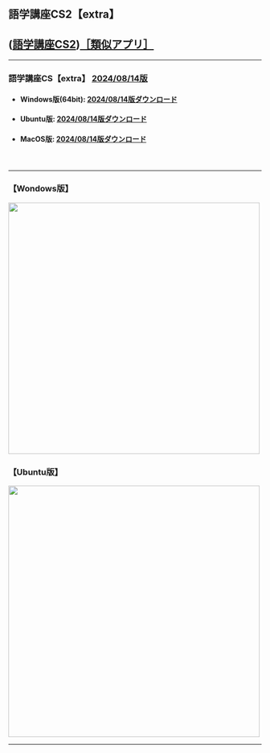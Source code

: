 ## 語学講座CS2【extra】
## ([語学講座CS2](https://csreviser.github.io/CaptureStream2/))[［類似アプリ］](https://csreviser.github.io/CaptureStream2/application)          

***
### 語学講座CS【extra】 [2024/08/14版](https://github.com/CSReviser/Capturestream2-extra/releases/tag/20240814)                 

   - #### Windows版(64bit): [2024/08/14版ダウンロード](https://github.com/CSReviser/CaptureStream2-extra/releases/download/20240814/CaptureStream2-extra-Windows-x64-20240814.zip)    
   - #### Ubuntu版: [2024/08/14版ダウンロード](https://github.com/CSReviser/CaptureStream2-extra/releases/download/20240814/CaptureStream2-extra-Ubuntu-20240814.zip)
   - #### MacOS版: [2024/08/14版ダウンロード](https://github.com/CSReviser/CaptureStream2-extra/releases/download/20240814/CaptureStream2-extra-MacOS-20240814.dmg)
　　     
                               
***       
### 【Wondows版】                       
<img src="https://github-production-user-asset-6210df.s3.amazonaws.com/46049273/281395064-56ddca42-8b83-41b7-83e9-927396b208f2.png" width="500">


### 【Ubuntu版】                       
<img src="https://user-images.githubusercontent.com/46049273/219273859-02f739d2-3ce0-4e2d-b4fc-70ed6c1cc340.png" width="500">

***      
<link rel="shortcut icon" type="image/x-icon" href="https://avatars.githubusercontent.com/u/46049273?v=4">
<meta name="twitter:image:src" content="https://avatars.githubusercontent.com/u/46049273?v=4">

